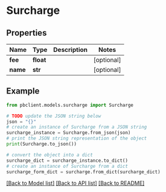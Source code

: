 # Surcharge


## Properties

Name | Type | Description | Notes
------------ | ------------- | ------------- | -------------
**fee** | **float** |  | [optional] 
**name** | **str** |  | [optional] 

## Example

```python
from pbclient.models.surcharge import Surcharge

# TODO update the JSON string below
json = "{}"
# create an instance of Surcharge from a JSON string
surcharge_instance = Surcharge.from_json(json)
# print the JSON string representation of the object
print(Surcharge.to_json())

# convert the object into a dict
surcharge_dict = surcharge_instance.to_dict()
# create an instance of Surcharge from a dict
surcharge_form_dict = surcharge.from_dict(surcharge_dict)
```
[[Back to Model list]](../README.md#documentation-for-models) [[Back to API list]](../README.md#documentation-for-api-endpoints) [[Back to README]](../README.md)


